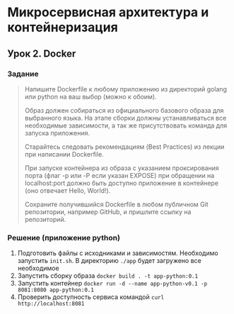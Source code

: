# Микросервисная архитектура и контейнеризация
## Урок 2. Docker
### Задание
> Напишите Dockerfile к любому приложению из директорий golang или python на ваш выбор (можно к обоим).
> 
> Образ должен собираться из официального базового образа для выбранного языка. На этапе сборки должны устанавливаться все необходимые зависимости, а так же присутствовать команда для запуска приложения.
> 
> Старайтесь следовать рекомендациям (Best Practices) из лекции при написании Dockerfile.
> 
> При запуске контейнера из образа с указанием проксирования порта (флаг -p или -P если указан EXPOSE) при обращении на localhost:port должно быть доступно приложение в контейнере (оно отвечает Hello, World!).
> 
> Сохраните получившийся Dockerfile в любом публичном Git репозитории, например GitHub, и пришлите ссылку на репозиторий.

### Решение (приложение python)
1. Подготовить файлы с исходниками и зависимостям. Необходимо запустить `init.sh`. В директорию `./app` будет загружено все необходимое
2. Запустить сборку образа `docker build . -t app-python:0.1`
3. Запустить контейнер `docker run -d --name app-python-v0.1 -p 8081:8080 app-python:0.1`
4. Проверить доступность сервиса командой `curl http://localhost:8081`
